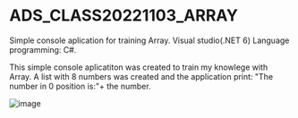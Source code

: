 # ADS_CLASS20221103_ARRAY

Simple console aplication for training Array. Visual studio(.NET 6) Language programming: C#.

This simple console aplicatiton was created to train my knowlege with Array.
A list with 8 numbers was created and the application print: "The number in 0 position is:"+ the number.

![image](https://user-images.githubusercontent.com/104734490/199978410-ce103db8-467d-48d3-806b-3e2c60c71492.png)
